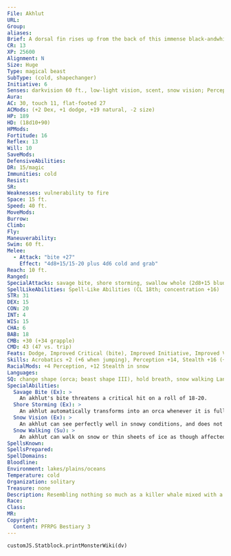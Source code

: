 ```yaml
---
File: Akhlut
URL: 
Group: 
aliases: 
Brief: A dorsal fin rises up from the back of this immense black-andwhite- furred, wolf like beast.
CR: 13
XP: 25600
Alignment: N
Size: Huge
Type: magical beast
SubType: (cold, shapechanger)
Initiative: 6
Senses: darkvision 60 ft., low-light vision, scent, snow vision; Perception +14
Aura: 
AC: 30, touch 11, flat-footed 27
ACMods: (+2 Dex, +1 dodge, +19 natural, -2 size)
HP: 189
HD: (18d10+90)
HPMods: 
Fortitude: 16
Reflex: 13
Will: 10
SaveMods: 
DefensiveAbilities: 
DR: 15/magic
Immunities: cold
Resist: 
SR: 
Weaknesses: vulnerability to fire
Space: 15 ft.
Speed: 40 ft.
MoveMods: 
Burrow: 
Climb: 
Fly: 
Maneuverability: 
Swim: 60 ft.
Melee: 
  - Attack: "bite +27"
    Effect: "4d8+15/15-20 plus 4d6 cold and grab"
Reach: 10 ft.
Ranged: 
SpecialAttacks: savage bite, shore storming, swallow whole (2d8+15 bludgeoning damage plus 4d6 cold, AC 19, 18 hp)
SpellLikeAbilities: Spell-Like Abilities (CL 18th; concentration +16)  1/day-control weather (windy or cold weather only)
STR: 31
DEX: 15
CON: 20
INT: 4
WIS: 15
CHA: 6
BAB: 18
CMB: +30 (+34 grapple)
CMD: 43 (47 vs. trip)
Feats: Dodge, Improved Critical (bite), Improved Initiative, Improved Vital Strike, Iron Will, Power Attack, Skill Focus (Stealth), Vital Strike, Weapon Focus (bite)
Skills: Acrobatics +2 (+6 when jumping), Perception +14, Stealth +16 (+28 in snow), Swim +18
RacialMods: +4 Perception, +12 Stealth in snow
Languages: 
SQ: change shape (orca; beast shape III), hold breath, snow walking Languages Aquan (cannot speak)
SpecialAbilities:
  Savage Bite (Ex): >
    An akhlut's bite threatens a critical hit on a roll of 18-20.
  Shore Storming (Ex): >
    An akhlut automatically transforms into an orca whenever it is fully immersed in water, losing its legs and fur.  Likewise, when an akhlut emerges from the water, it automatically transforms into its wolf-orca hybrid form.  If an akhlut moves from water to land (or vice versa) on the round before initiating combat, it gains a +8 bonus on its initiative check. This initial attack resolves as a charge.  An akhlut has the same statistics in both forms.
  Snow Vision (Ex): >
    An akhlut can see perfectly well in snowy conditions, and does not take any penalties on Perception checks while in snowy weather.
  Snow Walking (Su): >
    An akhlut can walk on snow or thin sheets of ice as though affected by water walk. It only leaves a trail on such surfaces when it wants to.
SpellsKnown: 
SpellsPrepared: 
SpellDomains: 
Bloodline: 
Environment: lakes/plains/oceans
Temperature: cold
Organization: solitary
Treasure: none
Description: Resembling nothing so much as a killer whale mixed with a wolf, the rarely seen akhlut stalks frigid seas and the frozen lands nearby, shrouded by perpetual blizzards. Legend holds that the first akhlut was born fully-formed in the eye of a polar hurricane, the merciless anger of the elements made flesh. Whether or not the tale is true, the akhlut's ferocity is certainly as memorable as that of any storm.  While the akhlut appears as a wolf-orca hybrid on land, when it enters the water, its legs and fur vanish and it transforms fully into the form of an orca. Akhluts are particularly skilled at charging into and out of water, their transformation between shapes occurring in the blink of an eye.  Each akhlut fiercely defends its hunting grounds from other predators, and especially against other akhluts.  While this does reduce the number of dangerous predators in a region, it's unclear whether replacing lesser predators with something as dangerous as an akhlut is actually preferable. Typically, an akhlut considers its territory to be the boundaries of the storm created by its control weather spell-like ability, and rarely travels far from this storm's borders.  An akhlut is 22 feet long and weighs 8,000 pounds.
Race: 
Class: 
MR: 
Copyright:
  Content: PFRPG Bestiary 3
---
```

```dataviewjs
customJS.Statblock.printMonsterWiki(dv)
```

